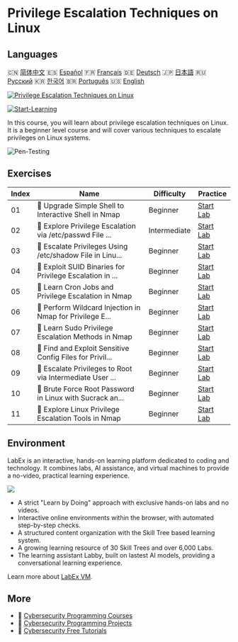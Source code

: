 # Privilege Escalation Techniques on Linux

## Languages

🇨🇳 [简体中文](README_zh.md) 🇪🇸 [Español](README_es.md) 🇫🇷 [Français](README_fr.md) 🇩🇪 [Deutsch](README_de.md) 🇯🇵 [日本語](README_ja.md) 🇷🇺 [Русский](README_ru.md) 🇰🇷 [한국어](README_ko.md) 🇧🇷 [Português](README_pt.md) 🇺🇸 [English](README.md) 

[![Privilege Escalation Techniques on Linux](https://cover-creator.labex.io/privilege-escalation-techniques-on-linux.png)](https://labex.io/courses/privilege-escalation-techniques-on-linux)

[![Start-Learning](https://img.shields.io/badge/Start-Learning-whitesmoke?style=for-the-badge)](https://labex.io/courses/privilege-escalation-techniques-on-linux)

In this course, you will learn about privilege escalation techniques on Linux. It is a beginner level course and will cover various techniques to escalate privileges on Linux systems.

![Pen-Testing](https://img.shields.io/badge/Pen-Testing-whitesmoke?style=for-the-badge&logo=pen-testing)


## Exercises

|   Index | Name                                                      | Difficulty   | Practice                                                                                                                                           |
|---------|-----------------------------------------------------------|--------------|----------------------------------------------------------------------------------------------------------------------------------------------------|
|      01 | 📖  Upgrade Simple Shell to Interactive Shell in Nmap     | Beginner     | <a target='_blank' href='https://labex.io/tutorials/upgrade-simple-shell-to-interactive-shell-in-nmap-416148'>Start Lab</a>                        |
|      02 | 📖  Explore Privilege Escalation via /etc/passwd File ... | Intermediate | <a target='_blank' href='https://labex.io/tutorials/explore-privilege-escalation-via-etc-passwd-file-in-nmap-416141'>Start Lab</a>                 |
|      03 | 📖  Escalate Privileges Using /etc/shadow File in Linu... | Beginner     | <a target='_blank' href='https://labex.io/tutorials/escalate-privileges-using-etc-shadow-file-in-linux-416142'>Start Lab</a>                       |
|      04 | 📖  Exploit SUID Binaries for Privilege Escalation in ... | Beginner     | <a target='_blank' href='https://labex.io/tutorials/nmap-exploit-suid-binaries-for-privilege-escalation-in-linux-416147'>Start Lab</a>             |
|      05 | 📖  Learn Cron Jobs and Privilege Escalation in Nmap      | Beginner     | <a target='_blank' href='https://labex.io/tutorials/learn-cron-jobs-and-privilege-escalation-in-nmap-416140'>Start Lab</a>                         |
|      06 | 📖  Perform Wildcard Injection in Nmap for Privilege E... | Beginner     | <a target='_blank' href='https://labex.io/tutorials/perform-wildcard-injection-in-nmap-for-privilege-escalation-416144'>Start Lab</a>              |
|      07 | 📖  Learn Sudo Privilege Escalation Methods in Nmap       | Beginner     | <a target='_blank' href='https://labex.io/tutorials/learn-sudo-privilege-escalation-methods-in-nmap-416145'>Start Lab</a>                          |
|      08 | 📖  Find and Exploit Sensitive Config Files for Privil... | Beginner     | <a target='_blank' href='https://labex.io/tutorials/find-and-exploit-sensitive-config-files-for-privilege-escalation-in-nmap-416138'>Start Lab</a> |
|      09 | 📖  Escalate Privileges to Root via Intermediate User ... | Beginner     | <a target='_blank' href='https://labex.io/tutorials/nmap-escalate-privileges-to-root-via-intermediate-user-in-nmap-416146'>Start Lab</a>           |
|      10 | 📖  Brute Force Root Password in Linux with Sucrack an... | Beginner     | <a target='_blank' href='https://labex.io/tutorials/brute-force-root-password-in-linux-with-sucrack-and-hydra-416139'>Start Lab</a>                |
|      11 | 📖  Explore Linux Privilege Escalation Tools in Nmap      | Beginner     | <a target='_blank' href='https://labex.io/tutorials/explore-linux-privilege-escalation-tools-in-nmap-416143'>Start Lab</a>                         |

## Environment

LabEx is an interactive, hands-on learning platform dedicated to coding and technology. It combines labs, AI assistance, and virtual machines to provide a no-video, practical learning experience.

![](https://tutorial-screenshot.getvm.io/images/vm-1725247253.png)

- A strict "Learn by Doing" approach with exclusive hands-on labs and no videos.
- Interactive online environments within the browser, with automated step-by-step checks.
- A structured content organization with the Skill Tree based learning system.
- A growing learning resource of 30 Skill Trees and over 6,000 Labs.
- The learning assistant Labby, built on lastest AI models, providing a conversational learning experience.

Learn more about [LabEx VM](https://support.labex.io/using-labex/virtual-machine).

## More

- 🔗 [Cybersecurity Programming Courses](https://github.com/labex-labs/awesome-programming-courses)
- 🔗 [Cybersecurity Programming Projects](https://github.com/labex-labs/awesome-programming-projects)
- 🔗 [Cybersecurity Free Tutorials](https://github.com/labex-labs/cybersecurity-free-tutorials)

